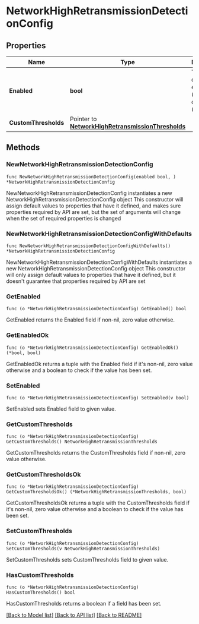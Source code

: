 # NetworkHighRetransmissionDetectionConfig

## Properties

Name | Type | Description | Notes
------------ | ------------- | ------------- | -------------
**Enabled** | **bool** | The detection is enabled (&#x60;true&#x60;) or disabled (&#x60;false&#x60;). | 
**CustomThresholds** | Pointer to [**NetworkHighRetransmissionThresholds**](NetworkHighRetransmissionThresholds.md) |  | [optional] 

## Methods

### NewNetworkHighRetransmissionDetectionConfig

`func NewNetworkHighRetransmissionDetectionConfig(enabled bool, ) *NetworkHighRetransmissionDetectionConfig`

NewNetworkHighRetransmissionDetectionConfig instantiates a new NetworkHighRetransmissionDetectionConfig object
This constructor will assign default values to properties that have it defined,
and makes sure properties required by API are set, but the set of arguments
will change when the set of required properties is changed

### NewNetworkHighRetransmissionDetectionConfigWithDefaults

`func NewNetworkHighRetransmissionDetectionConfigWithDefaults() *NetworkHighRetransmissionDetectionConfig`

NewNetworkHighRetransmissionDetectionConfigWithDefaults instantiates a new NetworkHighRetransmissionDetectionConfig object
This constructor will only assign default values to properties that have it defined,
but it doesn't guarantee that properties required by API are set

### GetEnabled

`func (o *NetworkHighRetransmissionDetectionConfig) GetEnabled() bool`

GetEnabled returns the Enabled field if non-nil, zero value otherwise.

### GetEnabledOk

`func (o *NetworkHighRetransmissionDetectionConfig) GetEnabledOk() (*bool, bool)`

GetEnabledOk returns a tuple with the Enabled field if it's non-nil, zero value otherwise
and a boolean to check if the value has been set.

### SetEnabled

`func (o *NetworkHighRetransmissionDetectionConfig) SetEnabled(v bool)`

SetEnabled sets Enabled field to given value.


### GetCustomThresholds

`func (o *NetworkHighRetransmissionDetectionConfig) GetCustomThresholds() NetworkHighRetransmissionThresholds`

GetCustomThresholds returns the CustomThresholds field if non-nil, zero value otherwise.

### GetCustomThresholdsOk

`func (o *NetworkHighRetransmissionDetectionConfig) GetCustomThresholdsOk() (*NetworkHighRetransmissionThresholds, bool)`

GetCustomThresholdsOk returns a tuple with the CustomThresholds field if it's non-nil, zero value otherwise
and a boolean to check if the value has been set.

### SetCustomThresholds

`func (o *NetworkHighRetransmissionDetectionConfig) SetCustomThresholds(v NetworkHighRetransmissionThresholds)`

SetCustomThresholds sets CustomThresholds field to given value.

### HasCustomThresholds

`func (o *NetworkHighRetransmissionDetectionConfig) HasCustomThresholds() bool`

HasCustomThresholds returns a boolean if a field has been set.


[[Back to Model list]](../README.md#documentation-for-models) [[Back to API list]](../README.md#documentation-for-api-endpoints) [[Back to README]](../README.md)


